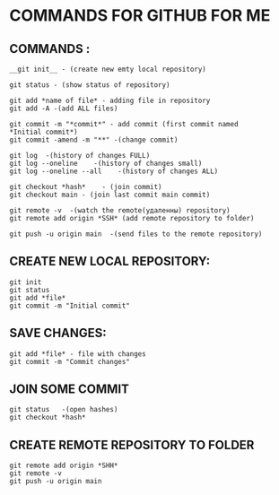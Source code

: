 # COMMANDS FOR GITHUB FOR ME


## COMMANDS :

    __git init__ - (create new emty local repository)

    git status - (show status of repository)

    git add *name of file* - adding file in repository
    git add -A -(add ALL files)

    git commit -m "*commit*" - add commit (first commit named 
    *Initial commit*)
    git commit -amend -m "**" -(change commit)

    git log  -(history of changes FULL)
    git log --oneline    -(history of changes small)
    git log --oneline --all    -(history of changes ALL)

    git checkout *hash*    - (join commit)
    git checkout main - (join last commit main commit)

    git remote -v  -(watch the remote(удаленны) repository)
    git remote add origin *SSH* (add remote repository to folder)

    git push -u origin main  -(send files to the remote repository)
    


## CREATE NEW LOCAL REPOSITORY:

    git init
    git status
    git add *file*
    git commit -m "Initial commit"


## SAVE CHANGES:

    git add *file* - file with changes
    git commit -m "Commit changes"


## JOIN SOME COMMIT

    git status   -(open hashes)
    git checkout *hash* 


## CREATE REMOTE REPOSITORY TO FOLDER

    git remote add origin *SHH*
    git remote -v
    git push -u origin main


